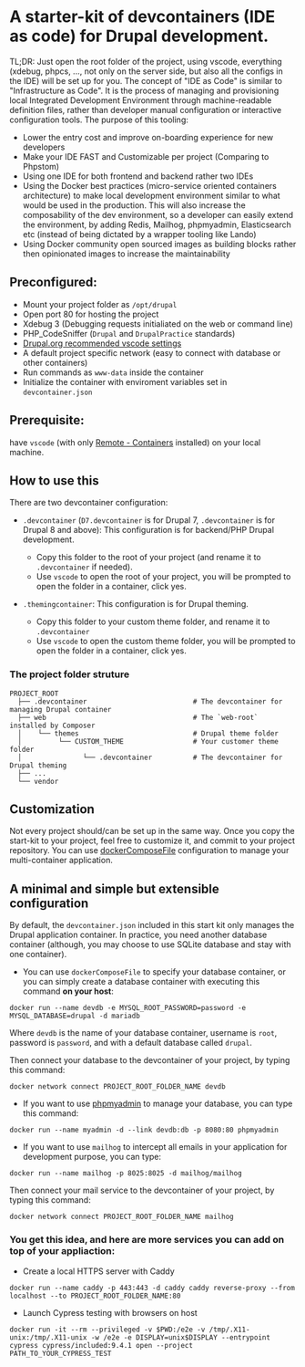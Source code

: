 # A starter-kit of devcontainers (IDE as code) for Drupal development.

TL;DR: Just open the root folder of the project, using vscode, everything (xdebug, phpcs, ..., not only on the server side, but also all the configs in the IDE) will be set up for you.
The concept of "IDE as Code" is similar to "Infrastructure as Code". It is the process of managing and provisioning local Integrated Development Environment through machine-readable definition files, rather than developer manual configuration or interactive configuration tools.
The purpose of this tooling:

- Lower the entry cost and improve on-boarding experience for new developers
- Make your IDE FAST and Customizable per project (Comparing to Phpstom)
- Using one IDE for both frontend and backend rather two IDEs
- Using the Docker best practices (micro-service oriented containers architecture) to make local development environment similar to what would be used in the production. This will also increase the composability of the dev environment, so a developer can easily extend the environment, by adding Redis, Mailhog, phpmyadmin, Elasticsearch etc (instead of being dictated by a wrapper tooling like Lando)
- Using Docker community open sourced images as building blocks rather then opinionated images to increase the maintainability

## Preconfigured:

- Mount your project folder as `/opt/drupal`
- Open port 80 for hosting the project
- Xdebug 3 (Debugging requests initialiated on the web or command line)
- PHP_CodeSniffer (`Drupal` and `DrupalPractice` standards)
- [Drupal.org recommended vscode settings](https://www.drupal.org/docs/develop/development-tools/configuring-visual-studio-code)
- A default project specific network (easy to connect with database or other containers)
- Run commands as `www-data` inside the container
- Initialize the container with enviroment variables set in `devcontainer.json`


## Prerequisite:
have `vscode` (with only [Remote - Containers](https://marketplace.visualstudio.com/items?itemName=ms-vscode-remote.remote-containers) installed) on your local machine.


## How to use this
There are two devcontainer configuration:

- `.devcontainer` (`D7.devcontainer` is for Drupal 7, `.devcontainer` is for Drupal 8 and above): This configuration is for backend/PHP Drupal development.
  - Copy this folder to the root of your project (and rename it to `.devcontainer` if needed).
  - Use `vscode` to open the root of your project, you will be prompted to open the folder in a container, click yes.

- `.themingcontainer`: This configuration is for Drupal theming.
  - Copy this folder to your custom theme folder, and rename it to `.devcontainer`
  - Use `vscode` to open the custom theme folder, you will be prompted to open the folder in a container, click yes.

### The project folder struture
    PROJECT_ROOT
      ├── .devcontainer                          # The devcontainer for managing Drupal container
      ├── web                                    # The `web-root` installed by Composer
      │    └── themes                            # Drupal theme folder
      │         └── CUSTOM_THEME                 # Your customer theme folder
      │               └── .devcontainer          # The devcontainer for Drupal theming
      ├── ...
      └── vendor

## Customization

Not every project should/can be set up in the same way. Once you copy the start-kit to your project, feel free to customize it, and commit to your project repository. You can use [dockerComposeFile](https://code.visualstudio.com/docs/remote/create-dev-container#_use-docker-compose) configuration to manage your multi-container application.

## A minimal and simple but extensible configuration

By default, the `devcontainer.json` included in this start kit only manages the Drupal application container. In practice, you need another database container (although, you may choose to use SQLite database and stay with one container).

- You can use `dockerComposeFile` to specify your database container, or you can simply create a database container with executing this command **on your host**:

`docker run --name devdb -e MYSQL_ROOT_PASSWORD=password -e MYSQL_DATABASE=drupal -d mariadb`

Where `devdb` is the name of your database container, username is `root`, password is `password`, and with a default database called `drupal`.

Then connect your database to the devcontainer of your project, by typing this command:

`docker network connect PROJECT_ROOT_FOLDER_NAME devdb`

* If you want to use [phpmyadmin](https://hub.docker.com/_/phpmyadmin) to manage your database, you can type this command:

`docker run --name myadmin -d --link devdb:db -p 8080:80 phpmyadmin`

* If you want to use `mailhog` to intercept all emails in your application for development purpose, you can type:

`docker run --name mailhog -p 8025:8025 -d mailhog/mailhog`

Then connect your mail service to the devcontainer of your project, by typing this command:

`docker network connect PROJECT_ROOT_FOLDER_NAME mailhog`

### You get this idea, and here are more services you can add on top of your appliaction:

* Create a local HTTPS server with Caddy

`docker run --name caddy -p 443:443 -d caddy caddy reverse-proxy --from localhost --to PROJECT_ROOT_FOLDER_NAME:80`

* Launch Cypress testing with browsers on host

`docker run -it --rm --privileged -v $PWD:/e2e -v /tmp/.X11-unix:/tmp/.X11-unix -w /e2e -e DISPLAY=unix$DISPLAY --entrypoint cypress cypress/included:9.4.1 open --project PATH_TO_YOUR_CYPRESS_TEST`
